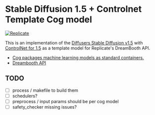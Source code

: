 # Stable Diffusion 1.5 + Controlnet Template Cog model

[![Replicate](https://replicate.com/stability-ai/stable-diffusion/badge)](https://replicate.com/stability-ai/stable-diffusion) 

This is an implementation of the [Diffusers Stable Diffusion v1.5](https://huggingface.co/docs/diffusers/index) with [ControlNet for 1.5](https://huggingface.co/lllyasviel/ControlNet) as a template model for Replicate's DreamBooth API. 

- [Cog packages machine learning models as standard containers.](https://github.com/replicate/cog) 
- [Dreambooth API](https://replicate.com/blog/dreambooth-api)


## TODO

- [ ] process / makefile to build them
- [ ] schedulers?
- [ ] preprocess / input params should be per cog model
- [ ] safety_checker missing issues?